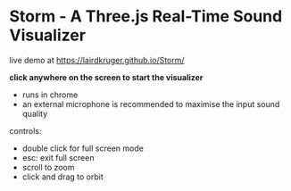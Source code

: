 # Storm - A Three.js Real-Time Sound Visualizer
live demo at https://lairdkruger.github.io/Storm/ 

**click anywhere on the screen to start the visualizer**
 
- runs in chrome
- an external microphone is recommended to maximise the input sound quality

controls:
- double click for full screen mode
- esc: exit full screen
- scroll to zoom
- click and drag to orbit
